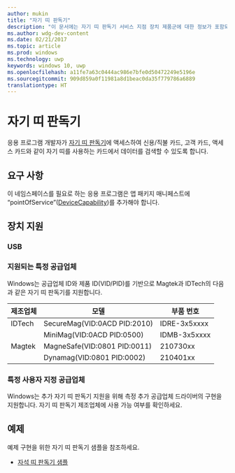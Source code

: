 ```yaml
---
author: mukin
title: "자기 띠 판독기"
description: "이 문서에는 자기 띠 판독기 서비스 지점 장치 제품군에 대한 정보가 포함되어 있습니다."
ms.author: wdg-dev-content
ms.date: 02/21/2017
ms.topic: article
ms.prod: windows
ms.technology: uwp
keywords: windows 10, uwp
ms.openlocfilehash: a11fe7a63c0444ac986e7bfe0d50472249e5196e
ms.sourcegitcommit: 909d859a0f11981a8d1beac0da35f779786a6889
translationtype: HT
---
```

# <a name="magnetic-stripe-reader"></a>자기 띠 판독기

응용 프로그램 개발자가 [자기 띠 판독기](https://docs.microsoft.com/en-us/uwp/api/windows.devices.pointofservice.magneticstripereader)에 액세스하여 신용/직불 카드, 고객 카드, 액세스 카드와 같이 자기 띠를 사용하는 카드에서 데이터를 검색할 수 있도록 합니다.

## <a name="requirements"></a>요구 사항
이 네임스페이스를 필요로 하는 응용 프로그램은 앱 패키지 매니페스트에 “pointOfService”([DeviceCapability](https://msdn.microsoft.com/library/4353c4fd-f038-4986-81ed-d2ec0c6235ef))를 추가해야 합니다.

## <a name="device-support"></a>장치 지원
### <a name="usb"></a>USB
### <a name="supported-vendor-specific"></a>지원되는 특정 공급업체
Windows는 공급업체 ID와 제품 ID(VID/PID)를 기반으로 Magtek과 IDTech의 다음과 같은 자기 띠 판독기를 지원합니다.

| 제조업체 |     모델 |    부품 번호 |
|--------------|-----------|--------------|
| IDTech | SecureMag(VID:0ACD PID:2010) | IDRE-3x5xxxx |
| |    MiniMag(VID:0ACD PID:0500) |    IDMB-3x5xxxx |
| Magtek | MagneSafe(VID:0801 PID:0011) |    210730xx |
| |    Dynamag(VID:0801 PID:0002) |    210401xx |

### <a name="custom-vendor-specific"></a>특정 사용자 지정 공급업체
Windows는 추가 자기 띠 판독기 지원을 위해 측정 추가 공급업체 드라이버의 구현을 지원합니다. 자기 띠 판독기 제조업체에 사용 가능 여부를 확인하세요.

## <a name="examples"></a>예제
예제 구현을 위한 자기 띠 판독기 샘플을 참조하세요.
+    [자석 띠 판독기 샘플](https://github.com/Microsoft/Windows-universal-samples/tree/master/Samples/MagneticStripeReader)
